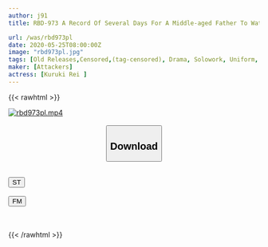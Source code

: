 ```yaml
---
author: j91
title: RBD-973 A Record Of Several Days For A Middle-aged Father To Watch A Beautiful Girl Who Has Been Watching His Growth Since Childhood. Rei Kuroki

url: /was/rbd973pl
date: 2020-05-25T08:00:00Z
image: "rbd973pl.jpg"
tags: [Old Releases,Censored,(tag-censored), Drama, Solowork, Uniform, Urination ]
maker: [Attackers]
actress: [Kuruki Rei ]
---
```



{{< rawhtml >}}

<div class="video" data-videoid="wgaOqrQ9WguJy9d">
    <a href="javascript:;">
        <img src="/was/rbd973pl/rbd973pl.jpg" width="WIDTH" height="HEIGHT" alt="rbd973pl.mp4" loading="lazy">
    </a>
</div>

<script type="text/javascript" src="https://j91.asia/asset/on-demand-st.js"></script>

<br>
  <link rel="stylesheet" href="https://j91.asia/asset/bs5.css">
  
  <center>
  <button class="btn btn-primary" type="button" data-bs-toggle="collapse" data-bs-target=".multi-collapse" aria-expanded="false" aria-controls="multiCollapseExample1 multiCollapseExample2"><h2>Download</h2></button></center>
</p>
<div class="row">
  <div class="col">
    <div class="collapse multi-collapse" id="multiCollapseExample1">
      <div class="card card-body">
	      	      <br>
<div class="buttons">  
<a href="https://streamtape.to/v/wgaOqrQ9WguJy9d" target="_blank"><button class="btn-hover color-3"><i class="fa fa-download"></i> ST</button></a></div>
    </div>
  </div>
</div>
  <div class="col">
    <div class="collapse multi-collapse" id="multiCollapseExample2">
      <div class="card card-body">
	      <br>
<div class="buttons">
    <a href="https://filemoon.sx/d/jdcczu8wy6pz" target="_blank"><button class="btn-hover color-8"><i class="fa fa-download"></i> FM</button></a></div>
<br><br>
      </div>
    </div>
  </div>
</div>

{{< /rawhtml >}}